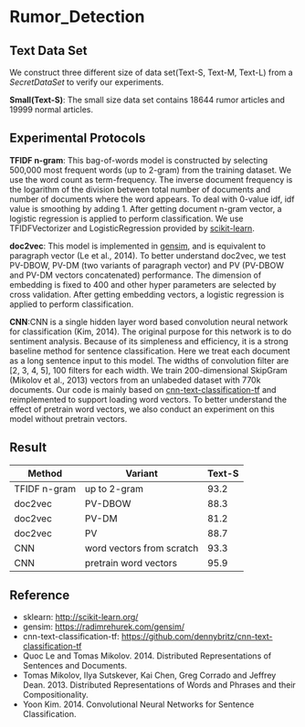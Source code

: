# Rumor_Detection

## Text Data Set
We construct three different size of data set(Text-S, Text-M, Text-L) from a
_SecretDataSet_ to verify our experiments.

__Small(Text-S)__: The small size data set contains 18644 rumor articles
and 19999 normal articles.

## Experimental Protocols

__TFIDF n-gram__: This bag-of-words model is constructed by selecting 500,000
most frequent words (up to 2-gram) from the training dataset.
We use the word count as term-frequency. The inverse document frequency is the
logarithm of the division between total number of documents and number of
documents where the word appears. To deal with 0-value idf, idf value is
smoothing by adding 1. After getting document n-gram vector, a logistic
regression is applied to perform classification. We use TFIDFVectorizer and
LogisticRegression provided by [scikit-learn][sklearn].

__doc2vec__: This model is implemented in [gensim][gensim], and is equivalent
to paragraph vector (Le et al., 2014). To better understand doc2vec,
we test PV-DBOW, PV-DM (two variants of paragraph vector) and PV (PV-DBOW and
PV-DM vectors concatenated) performance. The dimension of embedding is fixed to
400 and other hyper parameters are selected by cross validation. After getting
embedding vectors, a logistic regression is applied to perform classification.

__CNN__:CNN is a single hidden layer word based convolution neural
network for classification (Kim, 2014). The original purpose for this
network is to do sentiment analysis. Because of its simpleness and efficiency,
it is a strong baseline method for sentence classification. Here we treat each
document as a long sentence input to this model. The widths of convolution
filter are [2, 3, 4, 5], 100 filters for each width. We train 200-dimensional
SkipGram (Mikolov et al., 2013) vectors from an unlabeded dataset with 770k
documents. Our code is mainly based on [cnn-text-classification-tf][CNN-tf] and
reimplemented to support loading word vectors. To better understand the effect
of pretrain word vectors, we also conduct an experiment on this model without
pretrain vectors.

## Result
| Method | Variant  | Text-S |
|--------|----------|--------|
| TFIDF n-gram | up to 2-gram | 93.2 |
| doc2vec | PV-DBOW | 88.3 |
| doc2vec | PV-DM | 81.2 |
| doc2vec | PV | 88.7 |
| CNN | word vectors from scratch | 93.3 |
| CNN | pretrain word vectors | 95.9 |


## Reference
* sklearn: <http://scikit-learn.org/>
* gensim: <https://radimrehurek.com/gensim/>
* cnn-text-classification-tf:
<https://github.com/dennybritz/cnn-text-classification-tf>
* Quoc Le and Tomas Mikolov. 2014.
Distributed Representations of Sentences and Documents.
* Tomas Mikolov, Ilya Sutskever, Kai Chen, Greg Corrado and Jeffrey Dean. 2013.
Distributed Representations of Words and Phrases and their Compositionality.
* Yoon Kim. 2014.
Convolutional Neural Networks for Sentence Classification.



[sklearn]: http://scikit-learn.org/
[gensim]: https://radimrehurek.com/gensim/
[CNN-tf]: https://github.com/dennybritz/cnn-text-classification-tf
